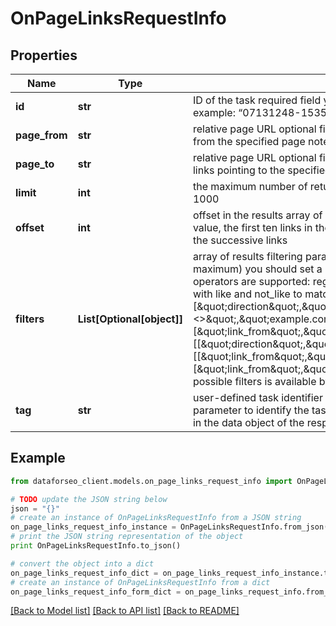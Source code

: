 # OnPageLinksRequestInfo


## Properties

Name | Type | Description | Notes
------------ | ------------- | ------------- | -------------
**id** | **str** | ID of the task required field you can get this ID in the response of the Task POST endpoint example: “07131248-1535-0216-1000-17384017ad04” | [optional] 
**page_from** | **str** | relative page URL optional field if you use this field, the API response will contain only links from the specified page note that in this field you can specify relative URLs only | [optional] 
**page_to** | **str** | relative page URL optional field if you use this field, the API response will contain only internal links pointing to the specified page note that in this field you can specify relative URLs only | [optional] 
**limit** | **int** | the maximum number of returned links optional field default value: 100 maximum value: 1000 | [optional] 
**offset** | **int** | offset in the results array of returned links optional field default value: 0 if you specify the 10 value, the first ten links in the results array will be omitted and the data will be provided for the successive links | [optional] 
**filters** | **List[Optional[object]]** | array of results filtering parameters optional field you can add several filters at once (8 filters maximum) you should set a logical operator and, or between the conditions the following operators are supported: regex, &#x3D;, &lt;&gt;, in, not_in, like, not_like you can use the % operator with like and not_like to match any string of zero or more characters example: [\&quot;direction\&quot;,\&quot;&#x3D;\&quot;,\&quot;external\&quot;] [[\&quot;domain_to\&quot;,\&quot;&lt;&gt;\&quot;,\&quot;example.com\&quot;], \&quot;and\&quot;, [\&quot;link_from\&quot;,\&quot;not_like\&quot;,\&quot;%example.com/blog%\&quot;]] [[\&quot;direction\&quot;,\&quot;&#x3D;\&quot;,\&quot;external\&quot;], \&quot;and\&quot;, [[\&quot;link_from\&quot;,\&quot;like\&quot;,\&quot;%example.com/blog%\&quot;],\&quot;or\&quot;,[\&quot;link_from\&quot;,\&quot;like\&quot;,\&quot;%example.com/help%\&quot;]]] The full list of possible filters is available by this link. | [optional] 
**tag** | **str** | user-defined task identifier optional field the character limit is 255 you can use this parameter to identify the task and match it with the result you will find the specified tag value in the data object of the response | [optional] 

## Example

```python
from dataforseo_client.models.on_page_links_request_info import OnPageLinksRequestInfo

# TODO update the JSON string below
json = "{}"
# create an instance of OnPageLinksRequestInfo from a JSON string
on_page_links_request_info_instance = OnPageLinksRequestInfo.from_json(json)
# print the JSON string representation of the object
print OnPageLinksRequestInfo.to_json()

# convert the object into a dict
on_page_links_request_info_dict = on_page_links_request_info_instance.to_dict()
# create an instance of OnPageLinksRequestInfo from a dict
on_page_links_request_info_form_dict = on_page_links_request_info.from_dict(on_page_links_request_info_dict)
```
[[Back to Model list]](../README.md#documentation-for-models) [[Back to API list]](../README.md#documentation-for-api-endpoints) [[Back to README]](../README.md)


